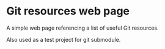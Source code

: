 # Git resources web page

A simple web page referencing a list of useful Git resources.

Also used as a test project for git submodule.

